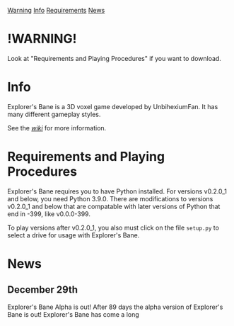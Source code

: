 [Warning](https://github.com/UnbihexiumFan/explorers-bane/edit/main/README.md#!WARNING!)
[Info](https://github.com/UnbihexiumFan/explorers-bane/edit/main/README.md#Info)
[Requirements](https://github.com/UnbihexiumFan/explorers-bane/edit/main/README.md#Requirements_and_Playing_Procedures)
[News](https://github.com/UnbihexiumFan/explorers-bane/edit/main/README.md#News)

# !WARNING!

Look at "Requirements and Playing Procedures" if you want to download.

# Info

Explorer's Bane is a 3D voxel game developed by UnbihexiumFan. It has many different gameplay styles.

See the [_wiki_](https://github.com/UnbihexiumFan/explorers-bane/wiki) for more information.

# Requirements and Playing Procedures

Explorer's Bane requires you to have Python installed. For versions v0.2.0_1 and below, you need Python 3.9.0. There are modifications to versions v0.2.0_1 and below that are compatable with later versions of Python that end in -399, like v0.0.0-399.

To play versions after v0.2.0_1, you also must click on the file `setup.py` to select a drive for usage with Explorer's Bane.

# News

## December 29th

Explorer's Bane Alpha is out! After 89 days the alpha version of Explorer's Bane is out! Explorer's Bane has come a long
